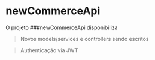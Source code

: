 # newCommerceApi

O projeto ###newCommerceApi disponibiliza

>Novos models/services e controllers sendo escritos

>Authenticação via JWT
